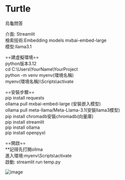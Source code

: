 # Turtle
烏龜問答

介面: Streamlit </br>
檢索技術:Embedding models mxbai-embed-large</br>
模型:llama3.1</br>

==建虛擬環境==</br>
python版本3.12</br>
cd C:\Users\YourName\YourProject</br>
python -m venv myenv(環境名稱)</br>
myenv(環境名稱)\Scripts\activate</br>

==安裝步驟== </br>
pip install requests </br>
ollama pull mxbai-embed-large (安裝嵌入模型) </br>
ollama pull meta-llama/Meta-Llama-3.1(安裝llama3模型) </br>
pip install chromadb安裝chromadb(向量庫) </br>
pip install streamlit </br>
pip install ollama </br>
pip install openpyxl </br>

==開啟== </br>
**記得先打開ollma </br>
進入環境:myenv\Scripts\activate </br>
啟動: streamlit run temp.py </br>


![image](https://github.com/user-attachments/assets/1c311b3f-7bfe-4e75-9742-4e9c2ba04f15)
